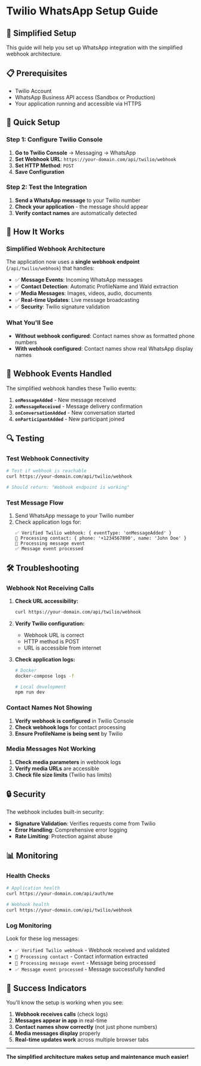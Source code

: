 # Twilio WhatsApp Setup Guide

## 🎯 Simplified Setup

This guide will help you set up WhatsApp integration with the simplified webhook architecture.

## 📋 Prerequisites

- Twilio Account
- WhatsApp Business API access (Sandbox or Production)
- Your application running and accessible via HTTPS

## 🚀 Quick Setup

### Step 1: Configure Twilio Console

1. **Go to Twilio Console** → Messaging → WhatsApp
2. **Set Webhook URL**: `https://your-domain.com/api/twilio/webhook`
3. **Set HTTP Method**: `POST`
4. **Save Configuration**

### Step 2: Test the Integration

1. **Send a WhatsApp message** to your Twilio number
2. **Check your application** - the message should appear
3. **Verify contact names** are automatically detected

## 🔧 How It Works

### Simplified Webhook Architecture

The application now uses a **single webhook endpoint** (`/api/twilio/webhook`) that handles:

- ✅ **Message Events**: Incoming WhatsApp messages
- ✅ **Contact Detection**: Automatic ProfileName and WaId extraction
- ✅ **Media Messages**: Images, videos, audio, documents
- ✅ **Real-time Updates**: Live message broadcasting
- ✅ **Security**: Twilio signature validation

### What You'll See

- **Without webhook configured**: Contact names show as formatted phone numbers
- **With webhook configured**: Contact names show real WhatsApp display names

## 📱 Webhook Events Handled

The simplified webhook handles these Twilio events:

1. **`onMessageAdded`** - New message received
2. **`onMessageReceived`** - Message delivery confirmation
3. **`onConversationAdded`** - New conversation started
4. **`onParticipantAdded`** - New participant joined

## 🔍 Testing

### Test Webhook Connectivity

```bash
# Test if webhook is reachable
curl https://your-domain.com/api/twilio/webhook

# Should return: "Webhook endpoint is working"
```

### Test Message Flow

1. Send WhatsApp message to your Twilio number
2. Check application logs for:
   ```
   ✅ Verified Twilio webhook: { eventType: 'onMessageAdded' }
   👤 Processing contact: { phone: '+1234567890', name: 'John Doe' }
   📨 Processing message event
   ✅ Message event processed
   ```

## 🛠️ Troubleshooting

### Webhook Not Receiving Calls

1. **Check URL accessibility:**
   ```bash
   curl https://your-domain.com/api/twilio/webhook
   ```

2. **Verify Twilio configuration:**
   - Webhook URL is correct
   - HTTP method is POST
   - URL is accessible from internet

3. **Check application logs:**
   ```bash
   # Docker
   docker-compose logs -f
   
   # Local development
   npm run dev
   ```

### Contact Names Not Showing

1. **Verify webhook is configured** in Twilio Console
2. **Check webhook logs** for contact processing
3. **Ensure ProfileName is being sent** by Twilio

### Media Messages Not Working

1. **Check media parameters** in webhook logs
2. **Verify media URLs** are accessible
3. **Check file size limits** (Twilio has limits)

## 🔒 Security

The webhook includes built-in security:

- **Signature Validation**: Verifies requests come from Twilio
- **Error Handling**: Comprehensive error logging
- **Rate Limiting**: Protection against abuse

## 📊 Monitoring

### Health Checks

```bash
# Application health
curl https://your-domain.com/api/auth/me

# Webhook health
curl https://your-domain.com/api/twilio/webhook
```

### Log Monitoring

Look for these log messages:
- `✅ Verified Twilio webhook` - Webhook received and validated
- `👤 Processing contact` - Contact information extracted
- `📨 Processing message event` - Message being processed
- `✅ Message event processed` - Message successfully handled

## 🎉 Success Indicators

You'll know the setup is working when you see:

1. **Webhook receives calls** (check logs)
2. **Messages appear in app** in real-time
3. **Contact names show correctly** (not just phone numbers)
4. **Media messages display** properly
5. **Real-time updates work** across multiple browser tabs

---

**The simplified architecture makes setup and maintenance much easier!**